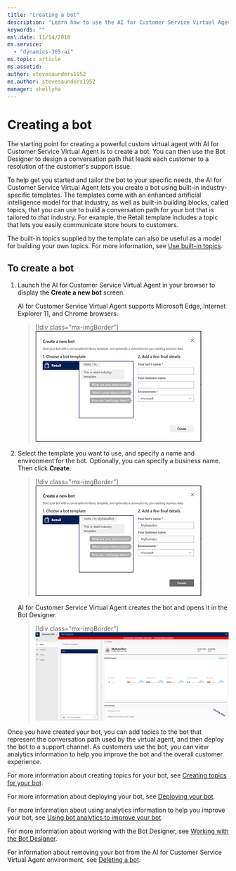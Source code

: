 ```yaml
---
title: "Creating a bot"
description: "Learn how to use the AI for Customer Service Virtual Agent to create a bot."
keywords: ""
ms\.date: 11/14/2018
ms.service:
  - "dynamics-365-ai"
ms.topic: article
ms.assetid: 
author: stevesaunders1952
ms.author: stevesaunders1952
manager: shellyha
---
```


# Creating a bot

The starting point for creating a powerful custom virtual agent with AI for Customer Service Virtual Agent is to create a bot. You can then use the Bot Designer to design a conversation path that leads each customer to a resolution of the customer's support issue.

To help get you started and tailor the bot to your specific needs, the AI for Customer Service Virtual Agent lets you create a bot using built-in industry-specific templates. The templates come with an enhanced artificial intelligence model for that industry, as well as built-in building blocks, called topics, that you can use to build a conversation path for your bot that is tailored to that industry. For example, the Retail template includes a topic that lets you easily communicate store hours to customers.

The built-in topics supplied by the template can also be useful as a model for building your own topics. For more information, see [Use built-in topics](how-to-built-in-topics.md).

## To create a bot

1. Launch the AI for Customer Service Virtual Agent in your browser to display the **Create a new bot** screen.

    AI for Customer Service Virtual Agent supports Microsoft Edge, Internet Explorer 11, and Chrome browsers.

   > [!div class="mx-imgBorder"]
   > ![Create a new bot screen](media/create-bot-1.PNG)

2. Select the template you want to use, and specify a name and environment for the bot. Optionally, you can specify a business name. Then click **Create**.

   > [!div class="mx-imgBorder"]
   > ![Create a new bot](media/create-bot-2.PNG)

    AI for Customer Service Virtual Agent creates the bot and opens it in the Bot Designer.

   > [!div class="mx-imgBorder"]
   > ![Open bot](media/create-bot-3.PNG)

Once you have created your bot, you can add topics to the bot that represent the conversation path used by the virtual agent, and then deploy the bot to a support channel. As customers use the bot, you can view analytics information to help you improve the bot and the overall customer experience.

For more information about creating topics for your bot, see [Creating topics for your bot](getting-started-create-topics.md).

For more information about deploying your bot, see [Deploying your bot](getting-started-deploy.md).

For more information about using analytics information to help you improve your bot, see [Using bot analytics to improve your bot](getting-started-analytics.md).

For more information about working with the Bot Designer, see [Working with the Bot Designer](getting-started-bot-designer.md).

For information about removing your bot from the AI for Customer Service Virtual Agent environment, see [Deleting a bot](getting-started-delete-bot.md).